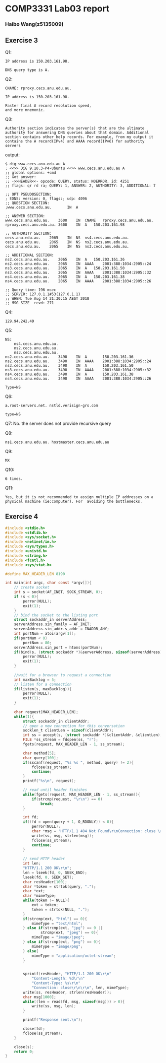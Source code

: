 # COMP3331 Lab03 report
### Haibo Wang(z5135009)

## Exercise 3

Q1: 

    IP address is 150.203.161.98.

    DNS query type is A.

Q2: 

    CNAME: rproxy.cecs.anu.edu.au.

    IP address is 150.203.161.98.
    
    Faster final A record resolution speed,
    and more mnemonic.

Q3:

    Authority section indicates the server(s) that are the ultimate authority for answering DNS queries about that domain. Additional section contains other help records. For example, from my output it contains the A record(IPv4) and AAAA record(IPv6) for authority servers

output:

    $ dig www.cecs.anu.edu.au A
    ; <<>> DiG 9.10.3-P4-Ubuntu <<>> www.cecs.anu.edu.au A
    ;; global options: +cmd
    ;; Got answer:
    ;; ->>HEADER<<- opcode: QUERY, status: NOERROR, id: 4251
    ;; flags: qr rd ra; QUERY: 1, ANSWER: 2, AUTHORITY: 3, ADDITIONAL: 7

    ;; OPT PSEUDOSECTION:
    ; EDNS: version: 0, flags:; udp: 4096
    ;; QUESTION SECTION:
    ;www.cecs.anu.edu.au.		IN	A

    ;; ANSWER SECTION:
    www.cecs.anu.edu.au.	3600	IN	CNAME	rproxy.cecs.anu.edu.au.
    rproxy.cecs.anu.edu.au.	3600	IN	A	150.203.161.98

    ;; AUTHORITY SECTION:
    cecs.anu.edu.au.	2065	IN	NS	ns4.cecs.anu.edu.au.
    cecs.anu.edu.au.	2065	IN	NS	ns2.cecs.anu.edu.au.
    cecs.anu.edu.au.	2065	IN	NS	ns3.cecs.anu.edu.au.

    ;; ADDITIONAL SECTION:
    ns2.cecs.anu.edu.au.	2065	IN	A	150.203.161.36
    ns2.cecs.anu.edu.au.	2065	IN	AAAA	2001:388:1034:2905::24
    ns3.cecs.anu.edu.au.	2065	IN	A	150.203.161.50
    ns3.cecs.anu.edu.au.	2065	IN	AAAA	2001:388:1034:2905::32
    ns4.cecs.anu.edu.au.	2065	IN	A	150.203.161.38
    ns4.cecs.anu.edu.au.	2065	IN	AAAA	2001:388:1034:2905::26

    ;; Query time: 196 msec
    ;; SERVER: 127.0.1.1#53(127.0.1.1)
    ;; WHEN: Tue Aug 14 21:30:15 AEST 2018
    ;; MSG SIZE  rcvd: 271

Q4:

    129.94.242.49

Q5:

    NS:
        ns4.cecs.anu.edu.au.
        ns2.cecs.anu.edu.au.
        ns3.cecs.anu.edu.au.
    ns2.cecs.anu.edu.au.	3490	IN	A	    150.203.161.36
    ns2.cecs.anu.edu.au.	3490	IN	AAAA	2001:388:1034:2905::24
    ns3.cecs.anu.edu.au.	3490	IN	A	    150.203.161.50
    ns3.cecs.anu.edu.au.	3490	IN	AAAA	2001:388:1034:2905::32
    ns4.cecs.anu.edu.au.	3490	IN	A	    150.203.161.38
    ns4.cecs.anu.edu.au.	3490	IN	AAAA	2001:388:1034:2905::26
    
    Type=NS

Q6:

    a.root-servers.net. nstld.verisign-grs.com

    type=NS
Q7:
    No. the server does not provide recursive query

Q8:

    ns1.cecs.anu.edu.au. hostmaster.cecs.anu.edu.au

Q9:

    MX
Q10:

    6 times.

Q11:

    Yes, but it is not recommended to assign multiple IP addresses on a physical machine (ie:computer). For  avoiding the bottlenecks.

## Exercise 4

```c
#include <stdio.h>
#include <stdlib.h>
#include <sys/socket.h>
#include <netinet/in.h>
#include <sys/types.h>
#include <unistd.h>
#include <string.h>
#include <fcntl.h>
#include <sys/stat.h>

#define MAX_HEADER_LEN 8190

int main(int argc, char const *argv[]){
    // create socket
    int s = socket(AF_INET, SOCK_STREAM, 0);
    if (s < 0){
        perror(NULL);
        exit(1);
    }
    // bind the socket to the listing port
    struct sockaddr_in serverAddress;
    serverAddress.sin_family = AF_INET;
    serverAddress.sin_addr.s_addr = INADDR_ANY;
    int portNum = atoi(argv[1]);
    if(portNum < 0)
        portNum = 80;
    serverAddress.sin_port = htons(portNum);
    if(bind(s, (struct sockaddr *)&serverAddress, sizeof(serverAddress)) < 0){
        perror(NULL);
        exit(1);
    }      
    
    //wait for a browser to request a connection
    int maxBacklog = 5;   
    // listen for a connection
    if(listen(s, maxBacklog)){
        perror(NULL);
        exit(1);
    }
    
    char request[MAX_HEADER_LEN];
    while(1){
        struct sockaddr_in clientAddr;
        // open a new connection for this conversation
        socklen_t clientLen = sizeof(clientAddr);
        int ss = accept(s, (struct sockaddr *)&clientAddr, &clientLen);
        FILE *ss_stream = fdopen(ss, "r");
        fgets(request, MAX_HEADER_LEN - 1, ss_stream);

        char method[5];
        char query[100];
        if(sscanf(request, "%s %s ", method, query) != 2){
            fclose(ss_stream);
            continue;
        }
        printf("%s\n", request);

        // read until header finishes
        while(fgets(request, MAX_HEADER_LEN - 1, ss_stream)){
            if(strcmp(request, "\r\n") == 0)
                break;
        }

        int fd;
        if((fd = open(query + 1, O_RDONLY)) < 0){
            perror(NULL);
            char *msg = "HTTP/1.1 404 Not Found\r\nConnection: close \r\nContent-Type: text/html\r\n\r\n<html><body>404 Not Found<body><html>";
            write(ss, msg, strlen(msg));
            fclose(ss_stream);
            continue;
        }
        
        // send HTTP header
        int len;
        "HTTP/1.1 200 OK\r\n";
        len = lseek(fd, 0, SEEK_END);
        lseek(fd, 0, SEEK_SET);
        char resHeader[100];
        char *token = strtok(query, ".");
        char *ext;
        char *mimeType;
        while(token != NULL){
            ext = token;
            token = strtok(NULL, ".");
        }
        if(strcmp(ext, "html") == 0){ 
            mimeType = "text/html";
        } else if(strcmp(ext, "jpg") == 0 ||
                strcmp(ext, "jpeg") == 0){
            mimeType = "image/jpeg";
        } else if(strcmp(ext, "png") == 0){
            mimeType = "image/png";
        } else{
            mimeType = "application/octet-stream";
        }

        
        sprintf(resHeader, "HTTP/1.1 200 OK\r\n"
            "Content-Length: %d\r\n"
            "Content-Type: %s\r\n"
            "Connection: close\r\n\r\n", len, mimeType);
        write(ss, resHeader, strlen(resHeader));
        char msg[1000];
        while((len = read(fd, msg, sizeof(msg))) > 0){
            write(ss, msg, len);
        }

        printf("Response sent.\n");

        close(fd);
        fclose(ss_stream);
    }

    close(s);    
    return 0;
}
```








    